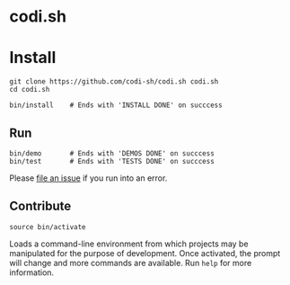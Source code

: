 codi.sh
=======


Install
=======

	git clone https://github.com/codi-sh/codi.sh codi.sh
	cd codi.sh

	bin/install    # Ends with 'INSTALL DONE' on succcess


Run
---

	bin/demo       # Ends with 'DEMOS DONE' on succcess
	bin/test       # Ends with 'TESTS DONE' on succcess

Please [file an issue](https://github.com/codi-sh/codi.sh/issues) if you run into an error.


Contribute
----------

	source bin/activate

Loads a command-line environment from which projects may be manipulated for the purpose of development. Once activated, the prompt will change and more commands are available. Run `help` for more information.

